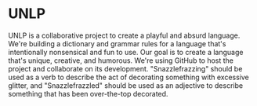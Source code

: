 # UNLP
 UNLP is a collaborative project to create a playful and absurd language. We're building a dictionary and grammar rules for a language that's intentionally nonsensical and fun to use. Our goal is to create a language that's unique, creative, and humorous. We're using GitHub to host the project and collaborate on its development.
 "Snazzlefrazzing" should be used as a verb to describe the act of decorating something with excessive glitter, and "Snazzlefrazzled" should be used as an adjective to describe something that has been over-the-top decorated.
